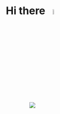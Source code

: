 <h1 align="center">Hi there <img src="https://media.giphy.com/media/hvRJCLFzcasrR4ia7z/giphy.gif" width="6%"></h1> <div align="center"> <img src="https://i.imgur.com/YvtfOnT.gif" align="center" allowFullScreen> </div>
